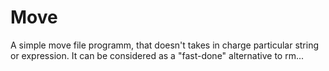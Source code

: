 # Move

A simple move file programm, that doesn't takes in charge particular string or expression. It can be considered as a "fast-done" alternative to rm...

